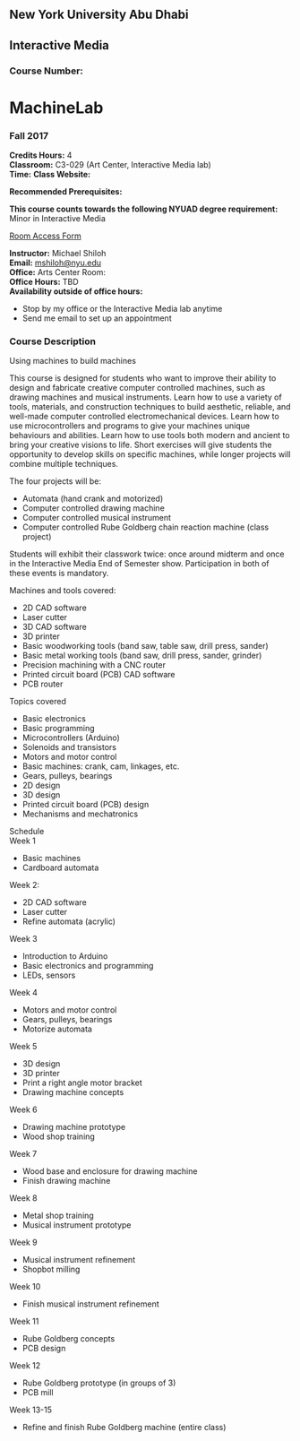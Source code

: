 ##
## New York University Abu Dhabi
## Interactive Media
### Course Number: 

# MachineLab
### Fall 2017  

**Credits Hours:** 4  
**Classroom:** C3-029 (Art Center, Interactive Media lab)  
**Time:** 
**Class Website:**

**Recommended Prerequisites:**

**This course counts towards the following NYUAD degree requirement:** 
Minor in Interactive Media

[Room Access Form](http://goo.gl/forms/Mge02MPoCb)

**Instructor:** Michael Shiloh  
**Email:** mshiloh@nyu.edu  
**Office:** Arts Center Room:   
**Office Hours:** TBD  
**Availability outside of office hours:** 
* Stop by my office or the Interactive Media lab anytime
* Send me email to set up an appointment 

### Course Description

Using machines to build machines

This course is designed for students who want to improve their ability to
design and fabricate creative computer controlled machines, 
such as drawing machines and
musical instruments. Learn how to use a variety of
tools, materials, and construction techniques to build aesthetic,
reliable, and well-made computer controlled electromechanical devices. Learn
how to use microcontrollers and programs to give your machines unique
behaviours and abilities. Learn how to use tools both modern and ancient to
bring your creative visions to life. Short exercises will give students the
opportunity to develop skills on specific machines, while longer projects will
combine multiple techniques. 

The four projects will be:
- Automata (hand crank and motorized)
- Computer controlled drawing machine
- Computer controlled musical instrument
- Computer controlled Rube Goldberg chain reaction machine (class project)

Students will exhibit their classwork twice:
once around midterm and once 
in the Interactive Media End of Semester show. 
Participation in both of these events is mandatory.

Machines and tools covered:  
- 2D CAD software  
- Laser cutter  
- 3D CAD software  
- 3D printer  
- Basic woodworking tools (band saw, table saw, drill press, sander)  
- Basic metal working tools (band saw, drill press, sander, grinder)  
- Precision machining with a CNC router  
- Printed circuit board (PCB) CAD software  
- PCB router  

Topics covered  
- Basic electronics  
- Basic programming  
- Microcontrollers (Arduino)   
- Solenoids and transistors  
- Motors and motor control  
- Basic machines: crank, cam, linkages, etc.  
- Gears, pulleys, bearings  
- 2D design  
- 3D design  
- Printed circuit board (PCB) design  
- Mechanisms and mechatronics  
  
Schedule  
Week 1   
- Basic machines  
- Cardboard automata   
  
Week 2:  
- 2D CAD software   
- Laser cutter  
- Refine automata (acrylic)  
  
Week 3  
- Introduction to Arduino  
- Basic electronics and programming  
- LEDs, sensors  
  
Week 4  
- Motors and motor control  
- Gears, pulleys, bearings  
- Motorize automata
  
Week 5  
- 3D design  
- 3D printer  
- Print a right angle motor bracket  
- Drawing machine concepts  
  
Week 6  
- Drawing machine prototype  
- Wood shop training  
  
Week 7  
- Wood base and enclosure for drawing machine  
- Finish drawing machine  
  
Week 8  
- Metal shop training  
- Musical instrument prototype  
  
Week 9   
- Musical instrument refinement  
- Shopbot milling  
  
Week 10  
- Finish musical instrument refinement  

Week 11  
- Rube Goldberg concepts  
- PCB design  
  
Week 12  
- Rube Goldberg prototype (in groups of 3)  
- PCB mill  
  
Week 13-15  
-	Refine and finish Rube Goldberg machine (entire class)      
